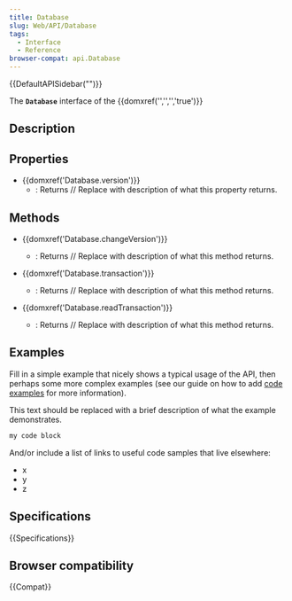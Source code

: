 ```yaml
---
title: Database
slug: Web/API/Database
tags:
  - Interface
  - Reference
browser-compat: api.Database
---
```

{{DefaultAPISidebar("")}}

The **`Database`** interface of the {{domxref('','','','true')}} 

## Description

 

## Properties

- {{domxref('Database.version')}}
  - : Returns // Replace with description of what this property returns.



## Methods

- {{domxref('Database.changeVersion')}}
  - : Returns // Replace with description of what this method returns.

- {{domxref('Database.transaction')}}
  - : Returns // Replace with description of what this method returns.

- {{domxref('Database.readTransaction')}}
  - : Returns // Replace with description of what this method returns.

## Examples

Fill in a simple example that nicely shows a typical usage of the API, then perhaps some more complex examples (see our guide on how to add [code examples](/en-US/docs/MDN/Contribute/Structures/Code_examples) for more information).

This text should be replaced with a brief description of what the example demonstrates.

```js
my code block
```

And/or include a list of links to useful code samples that live elsewhere:

*   x
*   y
*   z

## Specifications

{{Specifications}}

## Browser compatibility

{{Compat}}


